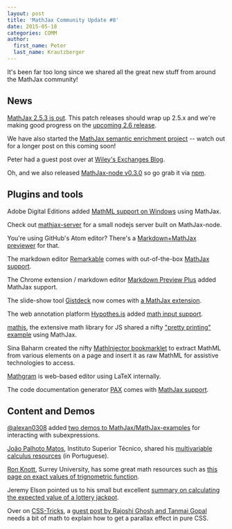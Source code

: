 ```yaml
---
layout: post
title: 'MathJax Community Update #8'
date: 2015-05-18
categories: COMM
author:
  first_name: Peter
  last_name: Krautzberger
---
```


It's been far too long since we shared all the great new stuff from around the MathJax community!

## News

[MathJax 2.5.3 is out](https://github.com/mathjax/MathJax/releases/tag/2.5.3). This patch releases should wrap up 2.5.x and we're making good progress on the [upcoming 2.6 release](https://github.com/mathjax/MathJax/milestones/MathJax%20v2.6).

We have also started the [MathJax semantic enrichment project](https://github.com/mathjax/MathJax/wiki/Semantic-Enrichment-project) -- watch out for a longer post on this coming soon!

Peter had a guest post over at [Wiley's Exchanges Blog](http://exchanges.wiley.com/blog/2015/03/02/making-math-and-science-first-class-citizens-on-the-web/).

Oh, and we also released [MathJax-node v0.3.0](https://github.com/mathjax/MathJax-node/releases/tag/0.3.0) so go grab it via [npm](https://www.npmjs.com/package/MathJax-node).

## Plugins and tools

Adobe Digital Editions added [MathML support on Windows](http://www.adobe.com/solutions/ebook/digital-editions/release-notes.html) using MathJax.

Check out [mathjax-server](https://www.npmjs.com/package/mathjax-server) for a small nodejs server built on MathJax-node.

You're using GitHub's Atom editor? There's a [Markdown+MathJax previewer](https://atom.io/packages/mathjax-wrapper) for that.

The markdown editor [Remarkable](http://remarkableapp.net/) comes with out-of-the-box [MathJax support](http://remarkableapp.net/screenshots.html).

The Chrome extension / markdown editor [Markdown Preview Plus](https://chrome.google.com/webstore/detail/markdown-preview-plus/febilkbfcbhebfnokafefeacimjdckgl) added MathJax support.

The slide-show tool [Gistdeck](https://gistdeck.github.io) now comes with [a MathJax extension](https://gistdeck.github.io/#14).

The web annotation platform [Hypothes.is](https://hypothes.is/) added [math input support](https://hypothes.is/blog/introducing-math/).

[mathjs](http://mathjs.org/index.html), the extensive math library for JS shared a nifty ["pretty printing" example](http://mathjs.org/examples/browser/pretty_printing_with_mathjax.html.html) using MathJax.

Sina Baharm created the nifty [MathInjector bookmarklet](https://github.com/sinabahram/MathInjector) to extract MathML from various elements on a page and insert it as raw MathML for assistive technologies to access.

[Mathgram](http://www.mathgram.com/) is web-based editor using LaTeX internally.

The code documentation generator [PAX](http://melisgl.github.io/mgl-pax-world/) comes with [MathJax support](http://melisgl.github.io/mgl-pax-world/mgl-pax-manual.html#toc-7-3-mathjax).

## Content and Demos

[@alexan0308](https://github.com/alexan0308) added [two demos to MathJax/MathJax-examples](https://github.com/mathjax/MathJax-examples/tree/master/advanced) for interacting with subexpressions.

[João Palhoto Matos](http://math.tecnico.ulisboa.pt/professor?who=jmatos), Instituto Superior Técnico, shared his [multivariable calculus resources](http://cdi2tp.math.tecnico.ulisboa.pt/) (in Portuguese).

[Ron Knott](http://www.maths.surrey.ac.uk/hosted-sites/R.Knott/), Surrey University, has some great math resources such as [this page on exact values of trignometric function](http://www.maths.surrey.ac.uk/hosted-sites/R.Knott/Fibonacci/simpleTrig.html).

Jeremy Elson pointed us to his small but excellent [summary on calculating the expected value of a lottery jackpot](http://www.circlemud.org/jelson/megamillions/table-explanation.html).

Over on [CSS-Tricks](https://css-tricks.com), a [guest post by Rajoshi Ghosh and Tanmai Gopal](https://css-tricks.com/tour-performant-responsive-css-site/) needs a bit of math to explain how to get a parallax effect in pure CSS.
